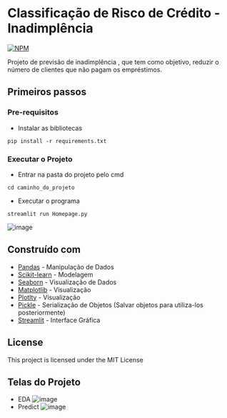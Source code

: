 # Classificação de Risco de Crédito - Inadimplência

[![NPM](https://img.shields.io/npm/l/react)](https://github.com/LucasAlves99/CreditDataRisk_Classification/blob/main/LICENSE) 

Projeto de previsão de inadimplência , que tem como objetivo, reduzir o número de clientes que não pagam os empréstimos.

## Primeiros passos

### Pre-requisitos

- Instalar as bibliotecas

```
pip install -r requirements.txt
```

### Executar o Projeto

- Entrar na pasta do projeto pelo cmd

```
cd caminho_do_projeto
```

- Executar o programa

```
streamlit run Homepage.py
```
![image](https://user-images.githubusercontent.com/50807648/226122129-964dee2b-095c-4221-9c22-f25a47461839.png)

## Construído com
* [Pandas](https://pandas.pydata.org/) - Manipulação de Dados
* [Scikit-learn](https://scikit-learn.org/stable/) - Modelagem
* [Seaborn](https://seaborn.pydata.org/index.html) - Visualização de Dados
* [Matplotlib](https://matplotlib.org/) - Visualização 
* [Plotlty](https://plotly.com/) - Visualização
* [Pickle](https://docs.python.org/3/library/pickle.html) - Serialização de Objetos (Salvar objetos para utiliza-los posteriormente)
* [Streamlit](https://streamlit.io/) - Interface Gráfica

## License

This project is licensed under the MIT License


## Telas do Projeto
* EDA
![image](https://user-images.githubusercontent.com/50807648/230182936-02d59e74-f6e6-418e-994b-1e3a6570224f.png)
* Predict
![image](https://user-images.githubusercontent.com/50807648/230183185-f830b570-2603-4476-8781-2ad89d780dfa.png)








